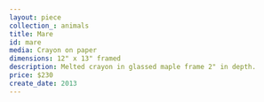 ```yaml
---
layout: piece
collection_: animals
title: Mare
id: mare
media: Crayon on paper
dimensions: 12" x 13" framed
description: Melted crayon in glassed maple frame 2" in depth.
price: $230
create_date: 2013
---
```

